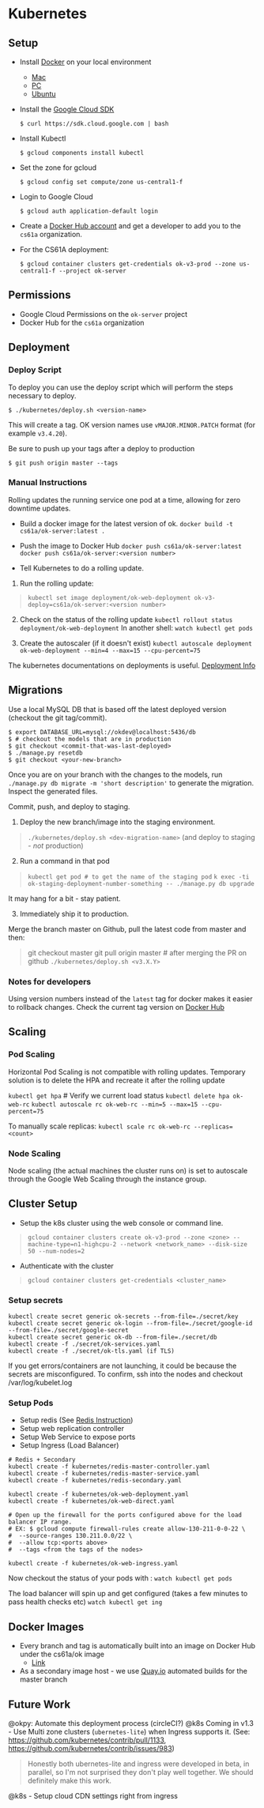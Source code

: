 # Kubernetes

## Setup

- Install [Docker](https://docker.com) on your local environment
    - [Mac](https://store.docker.com/editions/community/docker-ce-desktop-mac?tab=description)
    - [PC](https://store.docker.com/editions/community/docker-ce-desktop-windows?tab=description)
    - [Ubuntu](https://store.docker.com/editions/community/docker-ce-server-ubuntu?tab=description)
- Install the [Google Cloud SDK](https://cloud.google.com/sdk/docs/)

    `$ curl https://sdk.cloud.google.com | bash`

- Install Kubectl

    `$ gcloud components install kubectl`

- Set the zone for gcloud

    `$ gcloud config set compute/zone us-central1-f`

- Login to Google Cloud

    `$ gcloud auth application-default login`

- Create a [Docker Hub account](https://hub.docker.com) and get a developer to add you to the `cs61a` organization.

- For the CS61A deployment: 

    `$ gcloud container clusters get-credentials ok-v3-prod --zone us-central1-f --project ok-server` 

## Permissions

- Google Cloud Permissions on the `ok-server` project
- Docker Hub for the `cs61a` organization

## Deployment

### Deploy Script

To deploy you can use the deploy script which will perform the steps necessary to deploy.

    $ ./kubernetes/deploy.sh <version-name>

This will create a tag. OK version names use `vMAJOR.MINOR.PATCH` format (for example `v3.4.20`).

Be sure to push up your tags after a deploy to production

    $ git push origin master --tags

### Manual Instructions
Rolling updates the running service one pod at a time, allowing for zero downtime updates.

- Build a docker image for the latest version of ok.
`docker build -t cs61a/ok-server:latest .`
- Push the image to Docker Hub
`docker push cs61a/ok-server:latest`
`docker push cs61a/ok-server:<version number>`

- Tell Kubernetes to do a rolling update.

1. Run the rolling update:
> `kubectl set image deployment/ok-web-deployment ok-v3-deploy=cs61a/ok-server:<version number>`

2. Check on the status of the rolling update
`kubectl rollout status deployment/ok-web-deployment`
In another shell:
`watch kubectl get pods`

4. Create the autoscaler (if it doesn't exist)
`kubectl autoscale deployment ok-web-deployment --min=4 --max=15 --cpu-percent=75`

The kubernetes documentations on deployments is useful. [Deployment Info](http://kubernetes.io/docs/user-guide/deployments/)

## Migrations

Use a local MySQL DB that is based off the latest deployed version (checkout the git tag/commit).

    $ export DATABASE_URL=mysql://okdev@localhost:5436/db
    $ # checkout the models that are in production
    $ git checkout <commit-that-was-last-deployed>
    $ ./manage.py resetdb
    $ git checkout <your-new-branch>

Once you are on your branch with the changes to the models, run `./manage.py db migrate -m 'short description'` to generate the migration. Inspect the generated files.

Commit, push, and deploy to staging.

1. Deploy the new branch/image into the staging environment.
> `./kubernetes/deploy.sh <dev-migration-name>` (and deploy to staging - _not_ production)

2. Run a command in that pod
> `kubectl get pod # to get the name of the staging pod`
> `k exec -ti ok-staging-deployment-number-something -- ./manage.py db upgrade`

It may hang for a bit - stay patient.

3. Immediately ship it to production.

Merge the branch master on Github, pull the latest code from master and then:

> git checkout master
> git pull origin master # after merging the PR on github
> `./kubernetes/deploy.sh <v3.X.Y>`

### Notes for developers

Using version numbers instead of the `latest` tag for docker makes it easier to rollback changes. Check the current tag version on [Docker Hub](https://hub.docker.com/r/cs61a/ok-server/)

## Scaling

### Pod Scaling

Horizontal Pod Scaling is not compatible with rolling updates.
Temporary solution is to delete the HPA and recreate it after the rolling update

`kubectl get hpa` # Verify we current load status
`kubectl delete hpa ok-web-rc`
`kubectl autoscale rc ok-web-rc --min=5 --max=15 --cpu-percent=75`

To manually scale replicas:
`kubectl scale rc ok-web-rc --replicas=<count>`

### Node Scaling

Node scaling (the actual machines the cluster runs on) is set to autoscale through
the Google Web Scaling through the instance group.

## Cluster Setup
- Setup the k8s cluster using the web console or command line.

> `gcloud container clusters create ok-v3-prod --zone <zone> --machine-type=n1-highcpu-2 --network <network_name> --disk-size 50 --num-nodes=2`

- Authenticate with the cluster

> `gcloud container clusters get-credentials <cluster_name>`

### Setup secrets

```
kubectl create secret generic ok-secrets --from-file=./secret/key
kubectl create secret generic ok-login --from-file=./secret/google-id --from-file=./secret/google-secret
kubectl create secret generic ok-db --from-file=./secret/db
kubectl create -f ./secret/ok-services.yaml
kubectl create -f ./secret/ok-tls.yaml (if TLS)
```

If you get errors/containers are not launching, it could be because the secrets are misconfigured.
To confirm, ssh into the nodes and checkout /var/log/kubelet.log

### Setup Pods
- Setup redis (See [Redis Instruction](https://github.com/kubernetes/kubernetes/blob/release-1.3/examples/guestbook/README.md))
- Setup web replication controller
- Setup Web Service to expose ports
- Setup Ingress (Load Balancer)

```
# Redis + Secondary
kubectl create -f kubernetes/redis-master-controller.yaml
kubectl create -f kubernetes/redis-master-service.yaml
kubectl create -f kubernetes/redis-secondary.yaml

kubectl create -f kubernetes/ok-web-deployment.yaml
kubectl create -f kubernetes/ok-web-direct.yaml

# Open up the firewall for the ports configured above for the load balancer IP range.
# EX: $ gcloud compute firewall-rules create allow-130-211-0-0-22 \
#  --source-ranges 130.211.0.0/22 \
#  --allow tcp:<ports above>
#  --tags <from the tags of the nodes>

kubectl create -f kubernetes/ok-web-ingress.yaml
```

Now checkout the status of your pods with : `watch kubectl get pods`

The load balancer will spin up and get configured (takes a few minutes to pass health checks etc)
`watch kubectl get ing`

## Docker Images

- Every branch and tag is automatically built into an image on Docker Hub under the cs61a/ok image
    - [Link](https://hub.docker.org/r/cs61a/ok)
- As a secondary image host - we use [Quay.io](https://quay.io/repository/cs61a/ok-server) automated builds for the master branch

## Future Work

@okpy: Automate this deployment process (circleCI?)
@k8s Coming in v1.3 - Use Multi zone clusters (`ubernetes-lite`) when Ingress supports it. (See: https://github.com/kubernetes/contrib/pull/1133, https://github.com/kubernetes/contrib/issues/983)

> Honestly both ubernetes-lite and ingress were developed in beta, in parallel, so I'm not surprised they don't play well together. We should definitely make this work.

@k8s - Setup cloud CDN settings right from ingress
